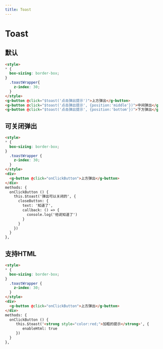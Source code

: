 ```yaml
---
title: Toast
---
```

# Toast

## 默认
<ClientOnly>
  <toast-demo1/>
</ClientOnly>

```html
<style>
* {
  box-sizing: border-box;
}
  .toastWrapper{
    z-index: 30;
  }
</style>
<g-button @click="$toast('点击弹出提示')">上方弹出</g-button>
<g-button @click="$toast('点击弹出提示', {position:'middle'})">中间弹出</g-button>
<g-button @click="$toast('点击弹出提示', {position:'bottom'})">下方弹出</g-button>
```



## 可关闭弹出
<ClientOnly>
  <toast-demo2/>
</ClientOnly>


```html
<style>
* {
  box-sizing: border-box;
}
  .toastWrapper {
    z-index: 30;
  }
</style>
<div>
  <g-button @click="onClickButton">上方弹出</g-button>
</div>
methods: {
  onClickButton () {
    this.$toast('弹出可以关闭的', {
      closeButton: {
        text: '知道了',
        callback: () => {
          console.log('他说知道了')
        }
      }
    })
  }
},
```

## 支持HTML
<ClientOnly>
  <toast-demo3/>
</ClientOnly>

```html
<style>
* {
  box-sizing: border-box;
}
  .toastWrapper {
    z-index: 30;
  }
</style>
<div>
  <g-button @click="onClickButton">上方弹出</g-button>
</div>
methods: {
  onClickButton () {
     this.$toast('<strong style="color:red;">加粗的提示</strong>', {
        enableHtml: true
     })
  }
},
```
